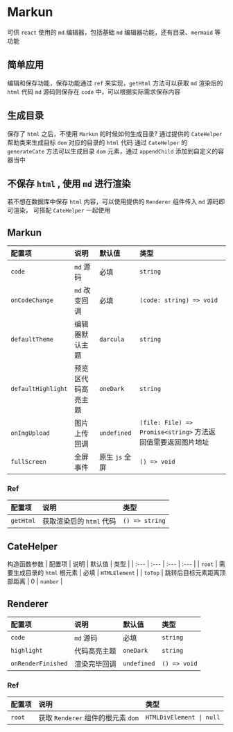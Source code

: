 # Markun
可供 `react` 使用的 `md` 编辑器，包括基础 `md` 编辑器功能，还有目录、`mermaid` 等功能

## 简单应用
编辑和保存功能，保存功能通过 `ref` 来实现，`getHtml` 方法可以获取 `md` 渲染后的 `html` 代码
`md` 源码则保存在 `code` 中，可以根据实际需求保存内容
<code src="./demo/SimpleDemo.tsx"></code>

## 生成目录
保存了 `html` 之后，不使用 `Markun` 的时候如何生成目录?
通过提供的 `CateHelper` 帮助类来生成目标 `dom` 对应的目录的 `html` 代码
通过 `CateHelper` 的 `generateCate` 方法可以生成目录 `dom` 元素，通过 `appendChild` 添加到自定义的容器当中
<code src="./demo/CateDemo.tsx"></code>

## 不保存 `html` , 使用 `md` 进行渲染
若不想在数据库中保存 `html` 内容，可以使用提供的 `Renderer` 组件传入 `md` 源码即可渲染，
可搭配 `CateHelper` 一起使用
<code src="./demo/RendererDemo.tsx"></code>

## Markun
| 配置项 | 说明 | 默认值 | 类型 |
| :--- | :--- | :--- | :--- |
| `code` | `md` 源码 | 必填 | `string` |
| `onCodeChange` | `md` 改变回调 | 必填 | `(code: string) => void` |
| `defaultTheme` | 编辑器默认主题 | `darcula` | `string` |
| `defaultHighlight` | 预览区代码高亮主题 | `oneDark` | `string` |
| `onImgUpload` | 图片上传回调 | `undefined` | `(file: File) => Promise<string>` 方法返回值需要返回图片地址 |
| `fullScreen` | 全屏事件 | 原生 `js` 全屏 | `() => void` |

### Ref
| 配置项 | 说明 | 类型 |
| :--- | :--- | :--- |
| `getHtml` | 获取渲染后的 `html` 代码 | `() => string` |

## CateHelper
构造函数参数
| 配置项 | 说明 | 默认值 | 类型 |
| :--- | :--- | :--- | :--- |
| `root` | 需要生成目录的 `html` 根元素 | 必填 | `HTMLElement` |
| `toTop` | 跳转后目标元素距离顶部距离 | 0 | `number` |

## Renderer
| 配置项 | 说明 | 默认值 | 类型 |
| :--- | :--- | :--- | :--- |
| `code` | `md` 源码 | 必填 | `string` |
| `highlight` | 代码高亮主题 | `oneDark` | `string` |
| `onRenderFinished` | 渲染完毕回调 | `undefined` | `() => void` |

### Ref
| 配置项 | 说明 | 类型 |
| :--- | :--- | :--- |
| `root` | 获取 `Renderer` 组件的根元素 `dom` | `HTMLDivElement \| null` |
